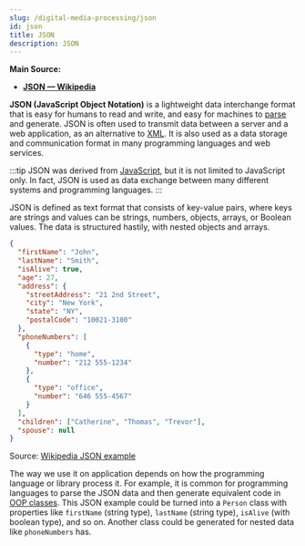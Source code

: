 ```yaml
---
slug: /digital-media-processing/json
id: json
title: JSON
description: JSON
---
```


**Main Source:**

- **[JSON — Wikipedia](https://en.wikipedia.org/wiki/JSON)**

**JSON (JavaScript Object Notation)** is a lightweight data interchange format that is easy for humans to read and write, and easy for machines to [parse](/compilers-and-programming-languages/parsing) and generate. JSON is often used to transmit data between a server and a web application, as an alternative to [XML](/digital-media-processing/xml). It is also used as a data storage and communication format in many programming languages and web services.

:::tip
JSON was derived from [JavaScript](/internet-and-web/javascript), but it is not limited to JavaScript only. In fact, JSON is used as data exchange between many different systems and programming languages.
:::

JSON is defined as text format that consists of key-value pairs, where keys are strings and values can be strings, numbers, objects, arrays, or Boolean values. The data is structured hastily, with nested objects and arrays.

```json
{
  "firstName": "John",
  "lastName": "Smith",
  "isAlive": true,
  "age": 27,
  "address": {
    "streetAddress": "21 2nd Street",
    "city": "New York",
    "state": "NY",
    "postalCode": "10021-3100"
  },
  "phoneNumbers": [
    {
      "type": "home",
      "number": "212 555-1234"
    },
    {
      "type": "office",
      "number": "646 555-4567"
    }
  ],
  "children": ["Catherine", "Thomas", "Trevor"],
  "spouse": null
}
```

Source: [Wikipedia JSON example](https://en.wikipedia.org/wiki/JSON#Syntax)

The way we use it on application depends on how the programming language or library process it. For example, it is common for programming languages to parse the JSON data and then generate equivalent code in [OOP classes](/computer-and-programming-fundamentals/object-oriented-programming). This JSON example could be turned into a `Person` class with properties like `firstName` (string type), `lastName` (string type), `isAlive` (with boolean type), and so on. Another class could be generated for nested data like `phoneNumbers` has. 
